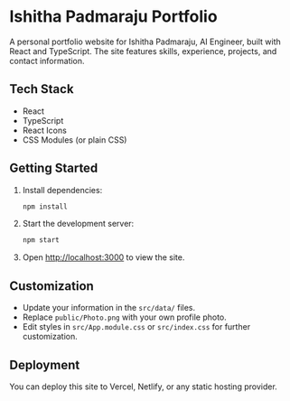 # Ishitha Padmaraju Portfolio

A personal portfolio website for Ishitha Padmaraju, AI Engineer, built with React and TypeScript. The site features skills, experience, projects, and contact information.

## Tech Stack
- React
- TypeScript
- React Icons
- CSS Modules (or plain CSS)

## Getting Started
1. Install dependencies:
   ```bash
   npm install
   ```
2. Start the development server:
   ```bash
   npm start
   ```
3. Open [http://localhost:3000](http://localhost:3000) to view the site.

## Customization
- Update your information in the `src/data/` files.
- Replace `public/Photo.png` with your own profile photo.
- Edit styles in `src/App.module.css` or `src/index.css` for further customization.

## Deployment
You can deploy this site to Vercel, Netlify, or any static hosting provider. 